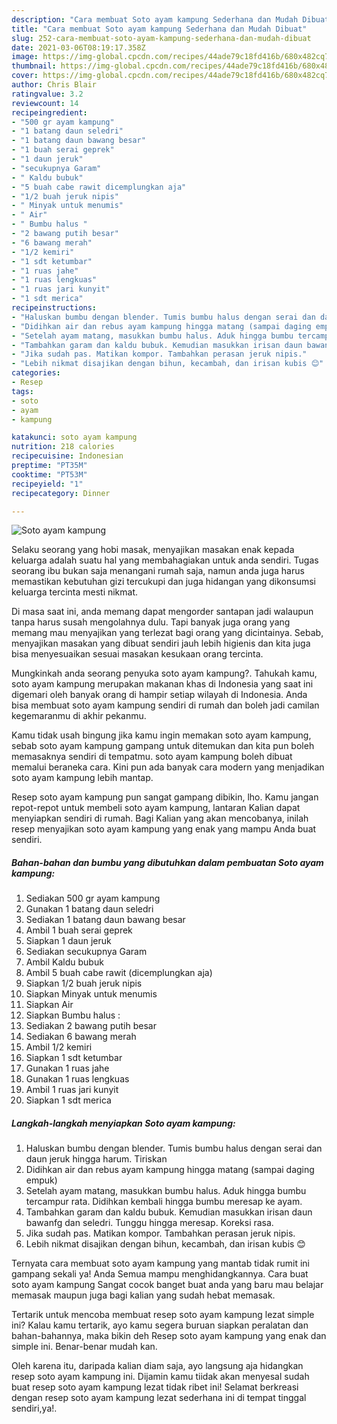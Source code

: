 ```yaml
---
description: "Cara membuat Soto ayam kampung Sederhana dan Mudah Dibuat"
title: "Cara membuat Soto ayam kampung Sederhana dan Mudah Dibuat"
slug: 252-cara-membuat-soto-ayam-kampung-sederhana-dan-mudah-dibuat
date: 2021-03-06T08:19:17.358Z
image: https://img-global.cpcdn.com/recipes/44ade79c18fd416b/680x482cq70/soto-ayam-kampung-foto-resep-utama.jpg
thumbnail: https://img-global.cpcdn.com/recipes/44ade79c18fd416b/680x482cq70/soto-ayam-kampung-foto-resep-utama.jpg
cover: https://img-global.cpcdn.com/recipes/44ade79c18fd416b/680x482cq70/soto-ayam-kampung-foto-resep-utama.jpg
author: Chris Blair
ratingvalue: 3.2
reviewcount: 14
recipeingredient:
- "500 gr ayam kampung"
- "1 batang daun seledri"
- "1 batang daun bawang besar"
- "1 buah serai geprek"
- "1 daun jeruk"
- "secukupnya Garam"
- " Kaldu bubuk"
- "5 buah cabe rawit dicemplungkan aja"
- "1/2 buah jeruk nipis"
- " Minyak untuk menumis"
- " Air"
- " Bumbu halus "
- "2 bawang putih besar"
- "6 bawang merah"
- "1/2 kemiri"
- "1 sdt ketumbar"
- "1 ruas jahe"
- "1 ruas lengkuas"
- "1 ruas jari kunyit"
- "1 sdt merica"
recipeinstructions:
- "Haluskan bumbu dengan blender. Tumis bumbu halus dengan serai dan daun jeruk hingga harum. Tiriskan"
- "Didihkan air dan rebus ayam kampung hingga matang (sampai daging empuk)"
- "Setelah ayam matang, masukkan bumbu halus. Aduk hingga bumbu tercampur rata. Didihkan kembali hingga bumbu meresap ke ayam."
- "Tambahkan garam dan kaldu bubuk. Kemudian masukkan irisan daun bawanfg dan seledri. Tunggu hingga meresap. Koreksi rasa."
- "Jika sudah pas. Matikan kompor. Tambahkan perasan jeruk nipis."
- "Lebih nikmat disajikan dengan bihun, kecambah, dan irisan kubis 😊"
categories:
- Resep
tags:
- soto
- ayam
- kampung

katakunci: soto ayam kampung 
nutrition: 218 calories
recipecuisine: Indonesian
preptime: "PT35M"
cooktime: "PT53M"
recipeyield: "1"
recipecategory: Dinner

---
```



![Soto ayam kampung](https://img-global.cpcdn.com/recipes/44ade79c18fd416b/680x482cq70/soto-ayam-kampung-foto-resep-utama.jpg)

Selaku seorang yang hobi masak, menyajikan masakan enak kepada keluarga adalah suatu hal yang membahagiakan untuk anda sendiri. Tugas seorang ibu bukan saja menangani rumah saja, namun anda juga harus memastikan kebutuhan gizi tercukupi dan juga hidangan yang dikonsumsi keluarga tercinta mesti nikmat.

Di masa  saat ini, anda memang dapat mengorder santapan jadi walaupun tanpa harus susah mengolahnya dulu. Tapi banyak juga orang yang memang mau menyajikan yang terlezat bagi orang yang dicintainya. Sebab, menyajikan masakan yang dibuat sendiri jauh lebih higienis dan kita juga bisa menyesuaikan sesuai masakan kesukaan orang tercinta. 



Mungkinkah anda seorang penyuka soto ayam kampung?. Tahukah kamu, soto ayam kampung merupakan makanan khas di Indonesia yang saat ini digemari oleh banyak orang di hampir setiap wilayah di Indonesia. Anda bisa membuat soto ayam kampung sendiri di rumah dan boleh jadi camilan kegemaranmu di akhir pekanmu.

Kamu tidak usah bingung jika kamu ingin memakan soto ayam kampung, sebab soto ayam kampung gampang untuk ditemukan dan kita pun boleh memasaknya sendiri di tempatmu. soto ayam kampung boleh dibuat memalui beraneka cara. Kini pun ada banyak cara modern yang menjadikan soto ayam kampung lebih mantap.

Resep soto ayam kampung pun sangat gampang dibikin, lho. Kamu jangan repot-repot untuk membeli soto ayam kampung, lantaran Kalian dapat menyiapkan sendiri di rumah. Bagi Kalian yang akan mencobanya, inilah resep menyajikan soto ayam kampung yang enak yang mampu Anda buat sendiri.

<!--inarticleads1-->

##### Bahan-bahan dan bumbu yang dibutuhkan dalam pembuatan Soto ayam kampung:

1. Sediakan 500 gr ayam kampung
1. Gunakan 1 batang daun seledri
1. Sediakan 1 batang daun bawang besar
1. Ambil 1 buah serai geprek
1. Siapkan 1 daun jeruk
1. Sediakan secukupnya Garam
1. Ambil  Kaldu bubuk
1. Ambil 5 buah cabe rawit (dicemplungkan aja)
1. Siapkan 1/2 buah jeruk nipis
1. Siapkan  Minyak untuk menumis
1. Siapkan  Air
1. Siapkan  Bumbu halus :
1. Sediakan 2 bawang putih besar
1. Sediakan 6 bawang merah
1. Ambil 1/2 kemiri
1. Siapkan 1 sdt ketumbar
1. Gunakan 1 ruas jahe
1. Gunakan 1 ruas lengkuas
1. Ambil 1 ruas jari kunyit
1. Siapkan 1 sdt merica




<!--inarticleads2-->

##### Langkah-langkah menyiapkan Soto ayam kampung:

1. Haluskan bumbu dengan blender. Tumis bumbu halus dengan serai dan daun jeruk hingga harum. Tiriskan
1. Didihkan air dan rebus ayam kampung hingga matang (sampai daging empuk)
1. Setelah ayam matang, masukkan bumbu halus. Aduk hingga bumbu tercampur rata. Didihkan kembali hingga bumbu meresap ke ayam.
1. Tambahkan garam dan kaldu bubuk. Kemudian masukkan irisan daun bawanfg dan seledri. Tunggu hingga meresap. Koreksi rasa.
1. Jika sudah pas. Matikan kompor. Tambahkan perasan jeruk nipis.
1. Lebih nikmat disajikan dengan bihun, kecambah, dan irisan kubis 😊




Ternyata cara membuat soto ayam kampung yang mantab tidak rumit ini gampang sekali ya! Anda Semua mampu menghidangkannya. Cara buat soto ayam kampung Sangat cocok banget buat anda yang baru mau belajar memasak maupun juga bagi kalian yang sudah hebat memasak.

Tertarik untuk mencoba membuat resep soto ayam kampung lezat simple ini? Kalau kamu tertarik, ayo kamu segera buruan siapkan peralatan dan bahan-bahannya, maka bikin deh Resep soto ayam kampung yang enak dan simple ini. Benar-benar mudah kan. 

Oleh karena itu, daripada kalian diam saja, ayo langsung aja hidangkan resep soto ayam kampung ini. Dijamin kamu tiidak akan menyesal sudah buat resep soto ayam kampung lezat tidak ribet ini! Selamat berkreasi dengan resep soto ayam kampung lezat sederhana ini di tempat tinggal sendiri,ya!.


